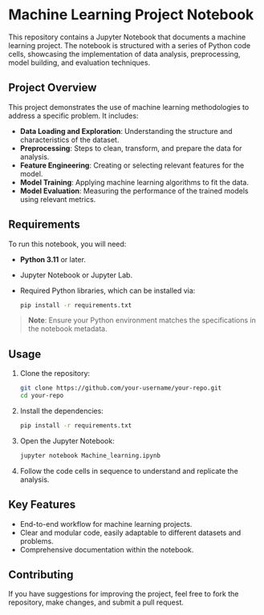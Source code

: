
# Machine Learning Project Notebook

This repository contains a Jupyter Notebook that documents a machine learning project. The notebook is structured with a series of Python code cells, showcasing the implementation of data analysis, preprocessing, model building, and evaluation techniques.

## Project Overview

This project demonstrates the use of machine learning methodologies to address a specific problem. It includes:

- **Data Loading and Exploration**: Understanding the structure and characteristics of the dataset.
- **Preprocessing**: Steps to clean, transform, and prepare the data for analysis.
- **Feature Engineering**: Creating or selecting relevant features for the model.
- **Model Training**: Applying machine learning algorithms to fit the data.
- **Model Evaluation**: Measuring the performance of the trained models using relevant metrics.

## Requirements

To run this notebook, you will need:

- **Python 3.11** or later.
- Jupyter Notebook or Jupyter Lab.
- Required Python libraries, which can be installed via:

  ```bash
  pip install -r requirements.txt
  ```

> **Note**: Ensure your Python environment matches the specifications in the notebook metadata.

## Usage

1. Clone the repository:
   ```bash
   git clone https://github.com/your-username/your-repo.git
   cd your-repo
   ```

2. Install the dependencies:
   ```bash
   pip install -r requirements.txt
   ```

3. Open the Jupyter Notebook:
   ```bash
   jupyter notebook Machine_learning.ipynb
   ```

4. Follow the code cells in sequence to understand and replicate the analysis.

## Key Features

- End-to-end workflow for machine learning projects.
- Clear and modular code, easily adaptable to different datasets and problems.
- Comprehensive documentation within the notebook.

## Contributing

If you have suggestions for improving the project, feel free to fork the repository, make changes, and submit a pull request.
